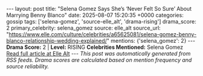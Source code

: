 --- layout: post title: "Selena Gomez Says She’s ‘Never Felt So Sure’ About Marrying Benny Blanco" date: 2025-08-07 15:20:35 +0000 categories: gossip tags: ['selena-gomez', 'source-elle_alt', 'drama-rising'] drama_score: 2 primary_celebrity: selena_gomez source: elle_alt source_url: "https://www.elle.com/culture/celebrities/a65625081/selena-gomez-benny-blanco-relationship-wedding-explained/" mentions: {'selena_gomez': 2} --- **Drama Score:** 2 | **Level:** RISING **Celebrities Mentioned:** Selena Gomez [Read full article at Elle Alt](https://www.elle.com/culture/celebrities/a65625081/selena-gomez-benny-blanco-relationship-wedding-explained/) --- *This post was automatically generated from RSS feeds. Drama scores are calculated based on mention frequency and source reliability.*
